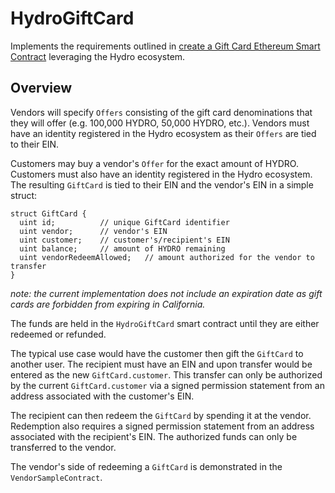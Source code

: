# HydroGiftCard

Implements the requirements outlined in [create a Gift Card Ethereum Smart Contract](https://github.com/HydroBlockchain/hcdp/issues/253) leveraging the Hydro ecosystem.

## Overview
Vendors will specify `Offers` consisting of the gift card denominations that they will offer (e.g. 100,000 HYDRO, 50,000 HYDRO, etc.). Vendors must have an identity registered in the Hydro ecosystem as their `Offers` are tied to their EIN.

Customers may buy a vendor's `Offer` for the exact amount of HYDRO. Customers must also have an identity registered in the Hydro ecosystem. The resulting `GiftCard` is tied to their EIN and the vendor's EIN in a simple struct:

```solidity
struct GiftCard {
  uint id;          // unique GiftCard identifier
  uint vendor;      // vendor's EIN
  uint customer;    // customer's/recipient's EIN
  uint balance;     // amount of HYDRO remaining
  uint vendorRedeemAllowed;   // amount authorized for the vendor to transfer
}
```
_note: the current implementation does not include an expiration date as gift cards are forbidden from expiring in California._

The funds are held in the `HydroGiftCard` smart contract until they are either redeemed or refunded.

The typical use case would have the customer then gift the `GiftCard` to another user. The recipient must have an EIN and upon transfer would be entered as the new `GiftCard.customer`. This transfer can only be authorized by the current `GiftCard.customer` via a signed permission statement from an address associated with the customer's EIN.

The recipient can then redeem the `GiftCard` by spending it at the vendor. Redemption also requires a signed permission statement from an address associated with the recipient's EIN. The authorized funds can only be transferred to the vendor.

The vendor's side of redeeming a `GiftCard` is demonstrated in the `VendorSampleContract`.
